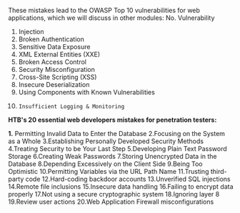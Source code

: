 

These mistakes lead to the OWASP Top 10 vulnerabilities for web applications, which we will discuss in other modules:
No. 	Vulnerability
1. 	Injection
2. 	Broken Authentication
3. 	Sensitive Data Exposure
4. 	XML External Entities (XXE)
5. 	Broken Access Control
6. 	Security Misconfiguration
7. 	Cross-Site Scripting (XSS)
8. 	Insecure Deserialization
9. 	Using Components with Known Vulnerabilities
10. 	Insufficient Logging & Monitoring






**HTB's 20 essential web developers mistakes for penetration testers:**

**1.** Permitting Invalid Data to Enter the Database
2.Focusing on the System as a Whole
3.Establishing Personally Developed Security Methods
4.Treating Security to be Your Last Step
5.Developing Plain Text Password Storage
6.Creating Weak Passwords
7.Storing Unencrypted Data in the Database
8.Depending Excessively on the Client Side
9.Being Too Optimistic
10.Permitting Variables via the URL Path Name
11.Trusting third-party code
12.Hard-coding backdoor accounts
13.Unverified SQL injections
14.Remote file inclusions
15.Insecure data handling
16.Failing to encrypt data properly
17.Not using a secure cryptographic system
18.Ignoring layer 8
19.Review user actions
20.Web Application Firewall misconfigurations
